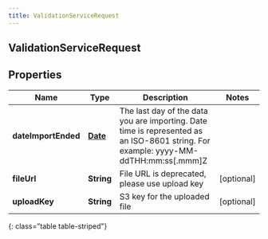 ```yaml
---
title: ValidationServiceRequest
---
```

## ValidationServiceRequest


## Properties

| Name | Type | Description | Notes |
| ------------ | ------------- | ------------- | ------------- |
| **dateImportEnded** | <!----><!---->[**Date**](Date.html)<!----> | The last day of the data you are importing. Date time is represented as an ISO-8601 string. For example: yyyy-MM-ddTHH:mm:ss[.mmm]Z |  |
| **fileUrl** | <!----><!---->**String**<!----> | File URL is deprecated, please use upload key |  [optional] |
| **uploadKey** | <!----><!---->**String**<!----> | S3 key for the uploaded file |  [optional] |
{: class="table table-striped"}



